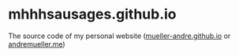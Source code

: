 # mhhhsausages.github.io

The source code of my personal website ([mueller-andre.github.io](http://mueller-andre.github.io) or [andremueller.me](http://andremueller.me))
